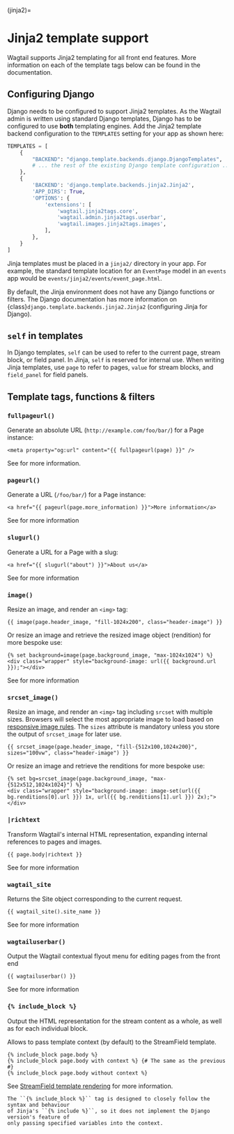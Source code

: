 (jinja2)=

# Jinja2 template support

Wagtail supports Jinja2 templating for all front end features. More information on each of the template tags below can be found in the [](writing_templates) documentation.

## Configuring Django

Django needs to be configured to support Jinja2 templates. As the Wagtail admin is written using standard Django templates, Django has to be configured to use **both** templating engines. Add the Jinja2 template backend configuration to the `TEMPLATES` setting for your app as shown here:

```python
TEMPLATES = [
    {
        "BACKEND": "django.template.backends.django.DjangoTemplates",
        # ... the rest of the existing Django template configuration ...
    },
    {
        'BACKEND': 'django.template.backends.jinja2.Jinja2',
        'APP_DIRS': True,
        'OPTIONS': {
            'extensions': [
                'wagtail.jinja2tags.core',
                'wagtail.admin.jinja2tags.userbar',
                'wagtail.images.jinja2tags.images',
            ],
        },
    }
]
```

Jinja templates must be placed in a `jinja2/` directory in your app. For example, the standard template location for an `EventPage` model in an `events` app would be `events/jinja2/events/event_page.html`.

By default, the Jinja environment does not have any Django functions or filters. The Django documentation has more information on {class}`django.template.backends.jinja2.Jinja2` (configuring Jinja for Django).

## `self` in templates

In Django templates, `self` can be used to refer to the current page, stream block, or field panel. In Jinja, `self` is reserved for internal use. When writing Jinja templates, use `page` to refer to pages, `value` for stream blocks, and `field_panel` for field panels.

## Template tags, functions & filters

### `fullpageurl()`

Generate an absolute URL (`http://example.com/foo/bar/`) for a Page instance:

```html+jinja
<meta property="og:url" content="{{ fullpageurl(page) }}" />
```

See [](fullpageurl_tag) for more information.

### `pageurl()`

Generate a URL (`/foo/bar/`) for a Page instance:

```html+jinja
<a href="{{ pageurl(page.more_information) }}">More information</a>
```

See [](pageurl_tag) for more information

### `slugurl()`

Generate a URL for a Page with a slug:

```html+jinja
<a href="{{ slugurl("about") }}">About us</a>
```

See [](slugurl_tag) for more information

### `image()`

Resize an image, and render an `<img>` tag:

```html+jinja
{{ image(page.header_image, "fill-1024x200", class="header-image") }}
```

Or resize an image and retrieve the resized image object (rendition) for more bespoke use:

```html+jinja
{% set background=image(page.background_image, "max-1024x1024") %}
<div class="wrapper" style="background-image: url({{ background.url }});"></div>
```

See [](image_tag) for more information

### `srcset_image()`

Resize an image, and render an `<img>` tag including `srcset` with multiple sizes.
Browsers will select the most appropriate image to load based on [responsive image rules](https://developer.mozilla.org/en-US/docs/Learn/HTML/Multimedia_and_embedding/Responsive_images).
The `sizes` attribute is mandatory unless you store the output of `srcset_image` for later use.

```html+jinja
{{ srcset_image(page.header_image, "fill-{512x100,1024x200}", sizes="100vw", class="header-image") }}
```

Or resize an image and retrieve the renditions for more bespoke use:

```html+jinja
{% set bg=srcset_image(page.background_image, "max-{512x512,1024x1024}") %}
<div class="wrapper" style="background-image: image-set(url({{ bg.renditions[0].url }}) 1x, url({{ bg.renditions[1].url }}) 2x);"></div>
```

### `|richtext`

Transform Wagtail's internal HTML representation, expanding internal references to pages and images.

```html+jinja
{{ page.body|richtext }}
```

See [](rich_text_filter) for more information

### `wagtail_site`

Returns the Site object corresponding to the current request.

```html+jinja
{{ wagtail_site().site_name }}
```

See [](wagtail_site_tag) for more information

### `wagtailuserbar()`

Output the Wagtail contextual flyout menu for editing pages from the front end

```html+jinja
{{ wagtailuserbar() }}
```

See [](wagtailuserbar_tag) for more information

### `{% include_block %}`

Output the HTML representation for the stream content as a whole, as well as for each individual block.

Allows to pass template context (by default) to the StreamField template.

```html+jinja
{% include_block page.body %}
{% include_block page.body with context %} {# The same as the previous #}
{% include_block page.body without context %}
```

See [StreamField template rendering](streamfield_template_rendering) for more information.

```{note}
The ``{% include_block %}`` tag is designed to closely follow the syntax and behaviour
of Jinja's ``{% include %}``, so it does not implement the Django version's feature of
only passing specified variables into the context.
```
